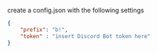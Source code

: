 create a config.json with the following settings

```json
{
    "prefix": "b!",
    "token" : "insert Discord Bot token here"
}
```
